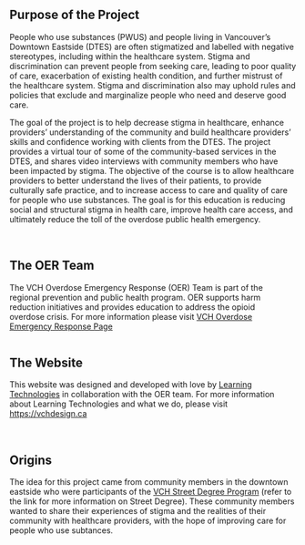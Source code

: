 <div class="columns">
  <div class="column is-12">

## Purpose of the Project
People who use substances (PWUS) and people living in Vancouver’s Downtown Eastside (DTES) are often stigmatized and labelled with negative stereotypes, including within the healthcare system. Stigma and discrimination can prevent people from seeking care, leading to poor quality of care, exacerbation of existing health condition, and further mistrust of the healthcare system. Stigma and discrimination also may uphold rules and policies that exclude and marginalize people who need and deserve good care. 

The goal of the project is to help decrease stigma in healthcare, enhance providers’ understanding of the community and build healthcare providers’ skills and confidence working with clients from the DTES. The project provides a virtual tour of some of the community-based services in the DTES, and shares video interviews with community members who have been impacted by stigma. The objective of the course is to allow healthcare providers to better understand the lives of their patients, to provide culturally safe practice, and to increase access to care and quality of care for people who use substances. The goal is for this education is reducing social and structural stigma in health care, improve health care access, and ultimately reduce the toll of the overdose public health emergency.
  
  </div>
</div>
<br>
<div class="columns">
  <div class="column is-6">

## The OER Team
The VCH Overdose Emergency Response (OER) Team is part of the regional prevention and public health program. OER supports harm reduction initiatives and provides education to address the opioid overdose crisis. 
For more information please visit [VCH Overdose Emergency Response Page](http://www.vch.ca/public-health/harm-reduction/overdose-prevention-response)
  
  </div>
   <div class="column is-5">
     <markdown-image src="images/team.jpg"></markdown-image>
   </div>
</div>

## The Website
This website was designed and developed with love by [Learning Technologies](https://vchdesign.ca) in collaboration with the OER team.  For more information about Learning Technologies and what we do, please visit https://vchdesign.ca

<br>

## Origins
The idea for this project came from community members in the downtown eastside who were  participants of the [VCH Street Degree Program](http://www.vch.ca/about-us/news/news-releases/street-smart-peers-receive-canadas-first-certificate-in-overdose-response) (refer to the link for more information on Street Degree). These community members wanted to share their experiences of stigma and the realities of their community with healthcare providers, with the hope of improving care for people who use subtances.